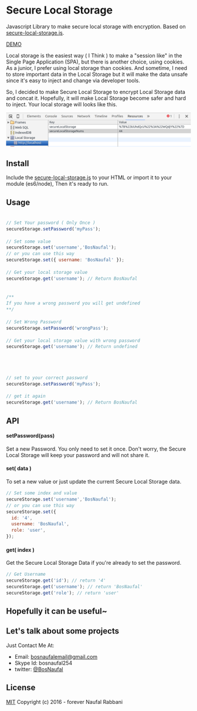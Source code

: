 # Secure Local Storage
Javascript Library to make secure local storage with encryption. Based on [secure-local-storage.js](https://github.com/BosNaufal/secure-string-js).

[DEMO](https://rawgit.com/BosNaufal/secure-local-storage/dev/index.html)


Local storage is the easiest way ( I Think ) to make a "session like" in the Single Page Application (SPA), but there is another choice, using cookies. As a junior, I prefer using local storage than cookies. And sometime, I need to store important data in the Local Storage but it will make the data unsafe since it's easy to inject and change via developer tools.

So, I decided to make Secure Local Storage to encrypt Local Storage data and concat it. Hopefully, it will make Local Storage become safer and hard to inject. Your local storage will looks like this.


<img src="./secure-local-storage.png" alt="Secure Local Storage | By Bos Naufal"/>


## Install
Include the [secure-local-storage.js](./secure-local-storage.js) to your HTML or import it to your module (es6/node), Then it's ready to run.

## Usage
```javascript

// Set Your password ( Only Once )
secureStorage.setPassword('myPass');

// Set some value
secureStorage.set('username','BosNaufal');
// or you can use this way
secureStorage.set({ username: 'BosNaufal' });

// Get your local storage value
secureStorage.get('username'); // Return BosNaufal


/**
If you have a wrong password you will get undefined
**/

// Set Wrong Password
secureStorage.setPassword('wrongPass');

// Get your local storage value with wrong password
secureStorage.get('username'); // Return undefined




// set to your correct password
secureStorage.setPassword('myPass');

// get it again
secureStorage.get('username'); // Return BosNaufal
```

## API

#### setPassword(pass)
Set a new Password. You only need to set it once. Don't worry, the Secure Local Storage will keep your password and will not share it.

#### set( data )
To set a new value or just update the current Secure Local Storage data.

```javascript
// Set some index and value
secureStorage.set('username','BosNaufal');
// or you can use this way
secureStorage.set({
  id: '4',
  username: 'BosNaufal',
  role: 'user',
});
```

#### get( index )
Get the Secure Local Storage Data if you're already to set the password.
```javascript
// Get Username
secureStorage.get('id'); // return '4'
secureStorage.get('username'); // return 'BosNaufal'
secureStorage.get('role'); // return 'user'
```


## Hopefully it can be useful~

## Let's talk about some projects
Just Contact Me At:
- Email: [bosnaufalemail@gmail.com](mailto:bosnaufalemail@gmail.com)
- Skype Id: bosnaufal254
- twitter: [@BosNaufal](https://twitter.com/BosNaufal)

## License
[MIT](http://opensource.org/licenses/MIT)
Copyright (c) 2016 - forever Naufal Rabbani
